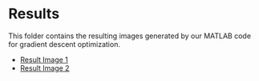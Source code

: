 # Results

This folder contains the resulting images generated by our MATLAB code for gradient descent optimization.

- [Result Image 1](result1.png)
- [Result Image 2](result2.png)
